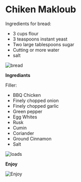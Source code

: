 Chiken Makloub 
==============

Ingredients for bread:

* 3 cups flour
* 3 teaspoons instant yeast
* Two large tablespoons sugar
* Cutting or more water
* salt

![bread](http://www.coujina-tounsia.com/wp-content/uploads/2012/06/82.jpg "Bread")

__Ingrediants__

Filler:

* BBQ Chicken
* Finely chopped onion
* Finely chopped garlic
* Green pepper
* Egg Whites
* Rusk
* Cumin
* Coriander
* Ground Cinnamon
* Salt

![loads](http://www.coujina-tounsia.com/wp-content/uploads/2012/06/91.jpg "loads")

__Enjoy__

![Enjoy](http://www.coujina-tounsia.com/wp-content/uploads/2012/06/101.jpg "Enjoy")

